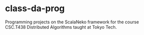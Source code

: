 # class-da-prog
Programming projects on the ScalaNeko framework for the course CSC.T438 Distributed Algorithms taught at Tokyo Tech.
